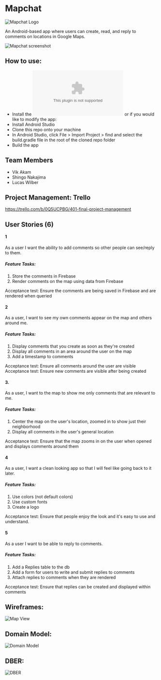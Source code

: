 # Mapchat
![Mapchat Logo](/assets/mapchatlogo.png)

An Android-based app where users can create, read, and reply to comments on locations in Google Maps.

![Mapchat screenshot](/assets/mapchat-screenshot.png)


## How to use:
  - Install the ![APK](/mapchat.apk)
  or if you would like to modify the app:
  - Install Android Studio
  - Clone this repo onto your machine
  - In Android Studio, click File > Import Project > find and select the build.gradle file in the root of the cloned repo folder
  - Build the app

## Team Members
- Vik Akam
- Shingo Nakajima
- Lucas Wilber

## Project Management: Trello
https://trello.com/b/0Q5UCPBG/401-final-project-management

## User Stories (6)
#### 1
As a user I want the ability to add comments so other people can see/reply to them.
##### Feature Tasks: 
1. Store the comments in Firebase 
2. Render comments on the map using data from Firebase

Acceptance test: Ensure the comments are being saved in Firebase and are rendered when queried

#### 2
As a user, I want to see my own comments appear on the map and others around me.
##### Feature Tasks: 
1. Display comments that you create as soon as they're created
2. Display all comments in an area around the user on the map
3. Add a timestamp to comments

Acceptance test: Ensure all comments around the user are visible
Acceptance test: Ensure new comments are visible after being created

#### 3.
As a user, I want to the map to show me only comments that are relevant to me.
##### Feature Tasks: 
1. Center the map on the user's location, zoomed in to show just their neighborhood
2. Display all comments in the user's general location

Acceptance test: Ensure that the map zooms in on the user when opened and displays comments around them

#### 4
As a user, I want a clean looking app so that I will feel like going back to it later.
##### Feature Tasks: 
1. Use colors (not default colors)
2. Use custom fonts
3. Create a logo 

Acceptance test: Ensure that people enjoy the look and it's easy to use and understand.

#### 5  
As a user I want to be able to reply to comments.
##### Feature Tasks: 
1. Add a Replies table to the db
2. Add a form for users to write and submit replies to comments
3. Attach replies to comments when they are rendered

Acceptance test: Ensure that replies can be created and displayed within comments


## Wireframes:
![Map View](./assets/mapchat-wireframes.jpg)


## Domain Model:
![Domain Model](./assets/mapchat-domain-model.jpg)

  
## DBER: 
![DBER](./assets/mapchat-dber.jpg)
